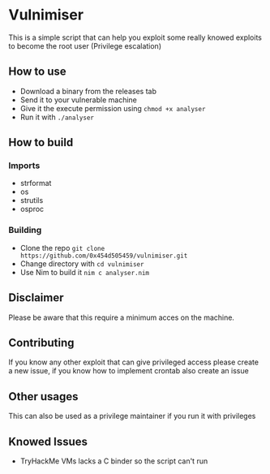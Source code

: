 # Vulnimiser

This is a simple script that can help you exploit some really knowed exploits to become the root user (Privilege escalation)

## How to use
 - Download a binary from the releases tab
 - Send it to your vulnerable machine
 - Give it the execute permission using `chmod +x analyser`
 - Run it with `./analyser`

## How to build
### Imports
 - strformat
 - os
 - strutils
 - osproc
### Building
 - Clone the repo `git clone https://github.com/0x454d505459/vulnimiser.git`
 - Change directory with `cd vulnimiser`
 - Use Nim to build it `nim c analyser.nim`

## Disclaimer
Please be aware that this require a minimum acces on the machine.

## Contributing
If you know any other exploit that can give privileged access please create a new issue, if you know how to implement crontab also create an issue

## Other usages
This can also be used as a privilege maintainer if you run it with privileges

## Knowed Issues
 - TryHackMe VMs lacks a C binder so the script can't run
